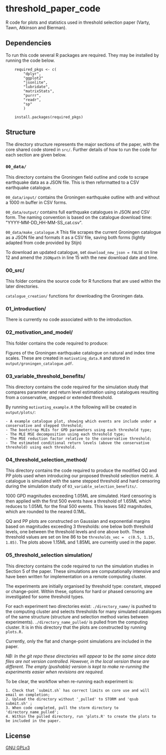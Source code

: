 # threshold_paper_code
R code for plots and statistics used in threshold selection paper (Varty, Tawn, Atkinson and Bierman). 

## Dependencies 
To run this code several R packages are required. They may be installed by running the code below.
    
```
    required_pkgs <- c(
        "dplyr",
        "ggplot2"
        "jsonlite",
        "lubridate",
        "matrixStats",
        "purrr",
        "readr",
        "sp"
        )
        
    install.packages(required_pkgs)
```

## Structure 
The directory structure represents the major sections of the paper, with the core shared code stored in `src/`. Further details of how to run the code for each section are given below.  


### `00_data/`
This directory contains the Groningen field outline and code to scrape earthquake data as a JSON file. This is then reformatted to a CSV earthquake catalogue. 

`00_data/input/` contains the Groningen earthquake outline with and without a 1000 m buffer in CSV forms. 

`00_data/output/` contains full earthquake catalogues in JSON and CSV form. The naming convention is based on the catalogue download time: "YYYY-MM-DD_HH-MM-SS_cat.csv".

`00_data/make_catalogue.R`
This file scrapes the current Groningen catalogue as a JSON file and formats it as a CSV file, saving both forms (lightly adapted from code provided by Stijn) 

To download an updated catalogue, set `download_new_json = FALSE` on line 12 and amend the `JSONpath` in line 15 with the new download date and time.

### 00_src/
This folder contains the source code for R functions that are used within the later directories. 
    
`catalogue_creation/` functions for downloading the Groningen data. 

### 01_introduction/
There is currently no code associated with to the introduction. 

### 02_motivation_and_model/
This folder contains the code required to produce:

Figures of the Groningen earthquake catalogue on natural and index time scales. These are created in ```mativating_data.R``` and stored in ```output/groningen_catalogue.pdf```.

### 03_variable_threshold_benefits/ 
This directory contains the code required for the simulation study that compares parameter and return level estimation using catalogues resulting from a conservative, stepped or extended threshold. 

By running `motivating_example.R` the following will be created in `output/plots/`: 

    - A example catalogue plot, showing which events are include under a conservative and stepped threshold; 
    - The bootstrap MLEs for GPD parameters using each threshold type;
    - The MLE MSE decomposition using each threshold type;
    - The MSE reduction factor relative to the conservative threshold;
    - The estimated conditional return levels (above the conservative threshold) using each threshold.


### 04_threshold_selection_method/
This directory contains the code required to produce the modified QQ and PP plots used when introducing our proposed threshold selection metric. A catalogue is simulated with the same stepped  threshold and hard censoring during the simulation study of `03_variable_selection_benefits/`. 

1000 GPD magnitudes exceeding 1.05ML are simulated. Hard censoring is then applied with the first 500 events have a threshold of 1.65ML which reduces to 1.05ML for the final 500 events. This leaves 582 magnitudes, which are rounded to the neared 0.1ML. 

QQ and PP plots are constructed on Gaussian and exponential margins based on magnitudes exceeding 3 thresholds: one below both threshold levels, one between the threshold levels and one above both. These threshold values are set on line 86 to be `thresholds_vec =  c(0.5, 1.15, 1.85)`. The plots above 1.15ML and 1.85ML are currently used in the paper. 

### 05_threshold_selection simulation/  
This directory contains the code required to run the simulation studies in Section 5 of the paper. These simulations are computationally intensive and  have been written for implementation on a remote computing cluster.

The experiments are initially organised by threshold type: constant, stepped or change-point. Within these, options for hard or phased censoring are investigated for some threshold types. 

For each experiment two directories exist:
 `./directory_name/` is pushed to the computing cluster and selects thresholds for many simulated catalogues of the same structure (structure and selection method varies between experiments). `./directory_name_pulled/` is pulled from the computing cluster. It is in this directory that the plots are constructed by running `plots.R. `

Currently, only the flat and change-point simulations are included in the paper.

_NB: In the git repo these directories will appear to be the same since data files are not version controlled. However, in the local version these are different. The empty (pushable) version is kept to make re-running the experiments easier when revisions are required._ 

To be clear, the workflow when re-running each experiment is: 

    1. Check that `submit.sh` has correct limits on core use and will email on completion; 
    2. Upload the directory without '_pulled' to STORM and 'qsub submit.sh' ;
    3. When code completed, pull the storm directory to 'directory_name_pulled';
    4. Within the pulled directory, run 'plots.R' to create the plots to be included in the paper.


## License 
[GNU GPLv3](https://choosealicense.com/licenses/gpl-3.0/)